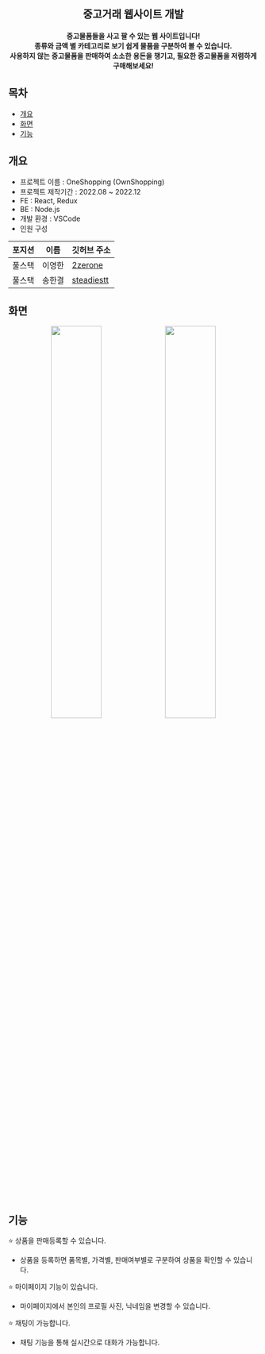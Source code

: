 <h2 align="center"> 중고거래 웹사이트 개발 </h2>

<h4 align="center"> 중고물품들을 사고 팔 수 있는 웹 사이트입니다! <br/> 종류와 금액 별 카테고리로 보기 쉽게 물품을 구분하여 볼 수 있습니다. <br/> 사용하지 않는 중고물품을 판매하여 소소한 용돈을 챙기고, 필요한 중고물품을 저렴하게 구매해보세요! </h4>

## 목차
  - [개요](#개요)
  - [화면](#화면)
  - [기능](#기능)

## 개요
- 프로젝트 이름 : OneShopping (OwnShopping)
- 프로젝트 제작기간 : 2022.08 ~ 2022.12
- FE : React, Redux
- BE : Node.js
- 개발 환경 : VSCode
- 인원 구성

|포지션|이름|깃허브 주소|
|------|---|---|
|풀스택|이영한|[2zerone](https://github.com/2zerone)|
|풀스택|송한결|[steadiestt](https://github.com/steadiestt)|

## 화면
<p align="center" width="100%">
  <img src="https://github.com/younghangyul/OneShopping/assets/83628242/ba50542f-a5a5-4e4e-9e38-690a0c533ea6" width="45%">
  <img src="https://github.com/younghangyul/OneShopping/assets/83628242/e2076c13-ee5b-4947-bf02-d6645b205613" width="45%">
</p>

## 기능
⭐ 상품을 판매등록할 수 있습니다.
- 상품을 등록하면 품목별, 가격별, 판매여부별로 구분하여 상품을 확인할 수 있습니다.

⭐ 마이페이지 기능이 있습니다.
- 마이페이지에서 본인의 프로필 사진, 닉네임을 변경할 수 있습니다.

⭐ 채팅이 가능합니다.
- 채팅 기능을 통해 실시간으로 대화가 가능합니다.
